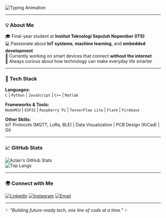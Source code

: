 <!-- Header animasi -->
![Typing Animation](https://readme-typing-svg.herokuapp.com?font=Fira+Code&weight=600&size=24&pause=1000&color=00C2B2&width=435&lines=Hi+There!+👋;I'm+Azlan+from+ITS;IoT+and+Embedded+Engineer;AI+Enthusiast;Tech+Innovator!)

---

### 💡 About Me
🎓 Final-year student at **Institut Teknologi Sepuluh Nopember (ITS)**  
💻 Passionate about **IoT systems**, **machine learning**, and **embedded development**  
🚀 Currently working on smart devices that connect **without the internet**  
🧠 Always curious about how technology can make everyday life smarter  

---

### 🔧 Tech Stack
**Languages:**  
`C` | `Python` | `JavaScript` | `C++` | `Matlab`  

**Frameworks & Tools:**  
`NodeMCU` | `ESP32` | `Raspberry Pi` | `TensorFlow Lite` | `Flask` | `Firebase`  

**Other Skills:**  
IoT Protocols (MQTT, LoRa, BLE) | Data Visualization | PCB Design (KiCad) | Git  

---

### 📈 GitHub Stats
![Azlan's GitHub Stats](https://github-readme-stats.vercel.app/api?username=YOURUSERNAME&show_icons=true&theme=radical)  
![Top Langs](https://github-readme-stats.vercel.app/api/top-langs/?username=YOURUSERNAME&layout=compact&theme=radical)

---

### 🌍 Connect with Me
[![LinkedIn](https://img.shields.io/badge/LinkedIn-0077B5.svg?&style=for-the-badge&logo=linkedin&logoColor=white)](https://linkedin.com/in/YOUR-LINK)
[![Instagram](https://img.shields.io/badge/Instagram-E4405F.svg?&style=for-the-badge&logo=instagram&logoColor=white)](https://instagram.com/YOUR-HANDLE)
[![Email](https://img.shields.io/badge/Email-D14836.svg?&style=for-the-badge&logo=gmail&logoColor=white)](mailto:YOURMAIL@gmail.com)

---

✨ _"Building future-ready tech, one line of code at a time."_ ✨
